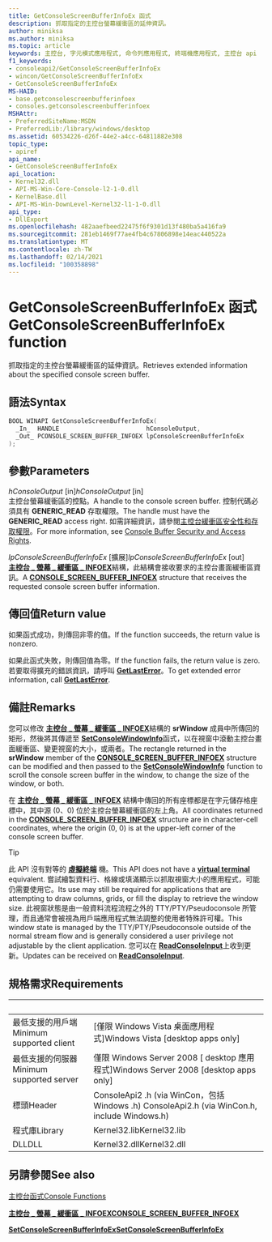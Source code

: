 ```yaml
---
title: GetConsoleScreenBufferInfoEx 函式
description: 抓取指定的主控台螢幕緩衝區的延伸資訊。
author: miniksa
ms.author: miniksa
ms.topic: article
keywords: 主控台, 字元模式應用程式, 命令列應用程式, 終端機應用程式, 主控台 api
f1_keywords:
- consoleapi2/GetConsoleScreenBufferInfoEx
- wincon/GetConsoleScreenBufferInfoEx
- GetConsoleScreenBufferInfoEx
MS-HAID:
- base.getconsolescreenbufferinfoex
- consoles.getconsolescreenbufferinfoex
MSHAttr:
- PreferredSiteName:MSDN
- PreferredLib:/library/windows/desktop
ms.assetid: 60534226-d26f-44e2-a4cc-64811882e308
topic_type:
- apiref
api_name:
- GetConsoleScreenBufferInfoEx
api_location:
- Kernel32.dll
- API-MS-Win-Core-Console-l2-1-0.dll
- KernelBase.dll
- API-MS-Win-DownLevel-Kernel32-l1-1-0.dll
api_type:
- DllExport
ms.openlocfilehash: 482aaefbeed22475f6f9301d13f480ba5a416fa9
ms.sourcegitcommit: 281eb1469f77ae4fb4c67806898e14eac440522a
ms.translationtype: MT
ms.contentlocale: zh-TW
ms.lasthandoff: 02/14/2021
ms.locfileid: "100358898"
---
```

# <a name="getconsolescreenbufferinfoex-function"></a><span data-ttu-id="fcb2f-104">GetConsoleScreenBufferInfoEx 函式</span><span class="sxs-lookup"><span data-stu-id="fcb2f-104">GetConsoleScreenBufferInfoEx function</span></span>

<span data-ttu-id="fcb2f-105">抓取指定的主控台螢幕緩衝區的延伸資訊。</span><span class="sxs-lookup"><span data-stu-id="fcb2f-105">Retrieves extended information about the specified console screen buffer.</span></span>

## <a name="syntax"></a><span data-ttu-id="fcb2f-106">語法</span><span class="sxs-lookup"><span data-stu-id="fcb2f-106">Syntax</span></span>

```C
BOOL WINAPI GetConsoleScreenBufferInfoEx(
  _In_  HANDLE                        hConsoleOutput,
  _Out_ PCONSOLE_SCREEN_BUFFER_INFOEX lpConsoleScreenBufferInfoEx
);
```

## <a name="parameters"></a><span data-ttu-id="fcb2f-107">參數</span><span class="sxs-lookup"><span data-stu-id="fcb2f-107">Parameters</span></span>

<span data-ttu-id="fcb2f-108">*hConsoleOutput* \[in\]</span><span class="sxs-lookup"><span data-stu-id="fcb2f-108">*hConsoleOutput* \[in\]</span></span>  
<span data-ttu-id="fcb2f-109">主控台螢幕緩衝區的控點。</span><span class="sxs-lookup"><span data-stu-id="fcb2f-109">A handle to the console screen buffer.</span></span> <span data-ttu-id="fcb2f-110">控制代碼必須具有 **GENERIC\_READ** 存取權限。</span><span class="sxs-lookup"><span data-stu-id="fcb2f-110">The handle must have the **GENERIC\_READ** access right.</span></span> <span data-ttu-id="fcb2f-111">如需詳細資訊，請參閱[主控台緩衝區安全性和存取權限](console-buffer-security-and-access-rights.md)。</span><span class="sxs-lookup"><span data-stu-id="fcb2f-111">For more information, see [Console Buffer Security and Access Rights](console-buffer-security-and-access-rights.md).</span></span>

<span data-ttu-id="fcb2f-112">*lpConsoleScreenBufferInfoEx* \[擴展\]</span><span class="sxs-lookup"><span data-stu-id="fcb2f-112">*lpConsoleScreenBufferInfoEx* \[out\]</span></span>  
<span data-ttu-id="fcb2f-113">[**主控台 \_ 螢幕 \_ 緩衝區 \_ INFOEX**](console-screen-buffer-infoex.md)結構，此結構會接收要求的主控台畫面緩衝區資訊。</span><span class="sxs-lookup"><span data-stu-id="fcb2f-113">A [**CONSOLE\_SCREEN\_BUFFER\_INFOEX**](console-screen-buffer-infoex.md) structure that receives the requested console screen buffer information.</span></span>

## <a name="return-value"></a><span data-ttu-id="fcb2f-114">傳回值</span><span class="sxs-lookup"><span data-stu-id="fcb2f-114">Return value</span></span>

<span data-ttu-id="fcb2f-115">如果函式成功，則傳回非零的值。</span><span class="sxs-lookup"><span data-stu-id="fcb2f-115">If the function succeeds, the return value is nonzero.</span></span>

<span data-ttu-id="fcb2f-116">如果此函式失敗，則傳回值為零。</span><span class="sxs-lookup"><span data-stu-id="fcb2f-116">If the function fails, the return value is zero.</span></span> <span data-ttu-id="fcb2f-117">若要取得擴充的錯誤資訊，請呼叫 [**GetLastError**](/windows/win32/api/errhandlingapi/nf-errhandlingapi-getlasterror)。</span><span class="sxs-lookup"><span data-stu-id="fcb2f-117">To get extended error information, call [**GetLastError**](/windows/win32/api/errhandlingapi/nf-errhandlingapi-getlasterror).</span></span>

## <a name="remarks"></a><span data-ttu-id="fcb2f-118">備註</span><span class="sxs-lookup"><span data-stu-id="fcb2f-118">Remarks</span></span>

<span data-ttu-id="fcb2f-119">您可以修改 [**主控台 \_ 螢幕 \_ 緩衝區 \_ INFOEX**](console-screen-buffer-infoex.md)結構的 **srWindow** 成員中所傳回的矩形，然後將其傳遞至 [**SetConsoleWindowInfo**](setconsolewindowinfo.md)函式，以在視窗中滾動主控台畫面緩衝區、變更視窗的大小，或兩者。</span><span class="sxs-lookup"><span data-stu-id="fcb2f-119">The rectangle returned in the **srWindow** member of the [**CONSOLE\_SCREEN\_BUFFER\_INFOEX**](console-screen-buffer-infoex.md) structure can be modified and then passed to the [**SetConsoleWindowInfo**](setconsolewindowinfo.md) function to scroll the console screen buffer in the window, to change the size of the window, or both.</span></span>

<span data-ttu-id="fcb2f-120">在 [**主控台 \_ 螢幕 \_ 緩衝區 \_ INFOEX**](console-screen-buffer-infoex.md) 結構中傳回的所有座標都是在字元儲存格座標中，其中源 (0、0) 位於主控台螢幕緩衝區的左上角。</span><span class="sxs-lookup"><span data-stu-id="fcb2f-120">All coordinates returned in the [**CONSOLE\_SCREEN\_BUFFER\_INFOEX**](console-screen-buffer-infoex.md) structure are in character-cell coordinates, where the origin (0, 0) is at the upper-left corner of the console screen buffer.</span></span>

> [!TIP]
> <span data-ttu-id="fcb2f-121">此 API 沒有對等的 **[虛擬終端](console-virtual-terminal-sequences.md)** 機。</span><span class="sxs-lookup"><span data-stu-id="fcb2f-121">This API does not have a **[virtual terminal](console-virtual-terminal-sequences.md)** equivalent.</span></span> <span data-ttu-id="fcb2f-122">嘗試繪製資料行、格線或填滿顯示以抓取視窗大小的應用程式，可能仍需要使用它。</span><span class="sxs-lookup"><span data-stu-id="fcb2f-122">Its use may still be required for applications that are attempting to draw columns, grids, or fill the display to retrieve the window size.</span></span> <span data-ttu-id="fcb2f-123">此視窗狀態是由一般資料流程流程之外的 TTY/PTY/Pseudoconsole 所管理，而且通常會被視為用戶端應用程式無法調整的使用者特殊許可權。</span><span class="sxs-lookup"><span data-stu-id="fcb2f-123">This window state is managed by the TTY/PTY/Pseudoconsole outside of the normal stream flow and is generally considered a user privilege not adjustable by the client application.</span></span> <span data-ttu-id="fcb2f-124">您可以在 [**ReadConsoleInput**](readconsoleinput.md)上收到更新。</span><span class="sxs-lookup"><span data-stu-id="fcb2f-124">Updates can be received on [**ReadConsoleInput**](readconsoleinput.md).</span></span>

## <a name="requirements"></a><span data-ttu-id="fcb2f-125">規格需求</span><span class="sxs-lookup"><span data-stu-id="fcb2f-125">Requirements</span></span>

| &nbsp; | &nbsp; |
|-|-|
| <span data-ttu-id="fcb2f-126">最低支援的用戶端</span><span class="sxs-lookup"><span data-stu-id="fcb2f-126">Minimum supported client</span></span> | <span data-ttu-id="fcb2f-127">\[僅限 Windows Vista 桌面應用程式\]</span><span class="sxs-lookup"><span data-stu-id="fcb2f-127">Windows Vista \[desktop apps only\]</span></span> |
| <span data-ttu-id="fcb2f-128">最低支援的伺服器</span><span class="sxs-lookup"><span data-stu-id="fcb2f-128">Minimum supported server</span></span> | <span data-ttu-id="fcb2f-129">僅限 Windows Server 2008 \[ desktop 應用程式\]</span><span class="sxs-lookup"><span data-stu-id="fcb2f-129">Windows Server 2008 \[desktop apps only\]</span></span> |
| <span data-ttu-id="fcb2f-130">標頭</span><span class="sxs-lookup"><span data-stu-id="fcb2f-130">Header</span></span> | <span data-ttu-id="fcb2f-131">ConsoleApi2 .h (via WinCon，包括 Windows .h) </span><span class="sxs-lookup"><span data-stu-id="fcb2f-131">ConsoleApi2.h (via WinCon.h, include Windows.h)</span></span> |
| <span data-ttu-id="fcb2f-132">程式庫</span><span class="sxs-lookup"><span data-stu-id="fcb2f-132">Library</span></span> | <span data-ttu-id="fcb2f-133">Kernel32.lib</span><span class="sxs-lookup"><span data-stu-id="fcb2f-133">Kernel32.lib</span></span> |
| <span data-ttu-id="fcb2f-134">DLL</span><span class="sxs-lookup"><span data-stu-id="fcb2f-134">DLL</span></span> | <span data-ttu-id="fcb2f-135">Kernel32.dll</span><span class="sxs-lookup"><span data-stu-id="fcb2f-135">Kernel32.dll</span></span> |

## <a name="see-also"></a><span data-ttu-id="fcb2f-136">另請參閱</span><span class="sxs-lookup"><span data-stu-id="fcb2f-136">See also</span></span>

[<span data-ttu-id="fcb2f-137">主控台函式</span><span class="sxs-lookup"><span data-stu-id="fcb2f-137">Console Functions</span></span>](console-functions.md)

[<span data-ttu-id="fcb2f-138">**主控台 \_ 螢幕 \_ 緩衝區 \_ INFOEX**</span><span class="sxs-lookup"><span data-stu-id="fcb2f-138">**CONSOLE\_SCREEN\_BUFFER\_INFOEX**</span></span>](console-screen-buffer-infoex.md)

[<span data-ttu-id="fcb2f-139">**SetConsoleScreenBufferInfoEx**</span><span class="sxs-lookup"><span data-stu-id="fcb2f-139">**SetConsoleScreenBufferInfoEx**</span></span>](setconsolescreenbufferinfoex.md)